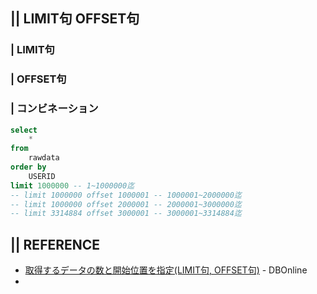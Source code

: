 ## || LIMIT句 OFFSET句
### | LIMIT句



### | OFFSET句



### | コンビネーション

```sql
select 
    * 
from 
    rawdata
order by 
    USERID
limit 1000000 -- 1~1000000迄
-- limit 1000000 offset 1000001 -- 1000001~2000000迄
-- limit 1000000 offset 2000001 -- 2000001~3000000迄
-- limit 3314884 offset 3000001 -- 3000001~3314884迄
```

## || REFERENCE
+ [取得するデータの数と開始位置を指定(LIMIT句, OFFSET句)](https://www.dbonline.jp/sqlite/select/index10.html) - DBOnline
+ 
